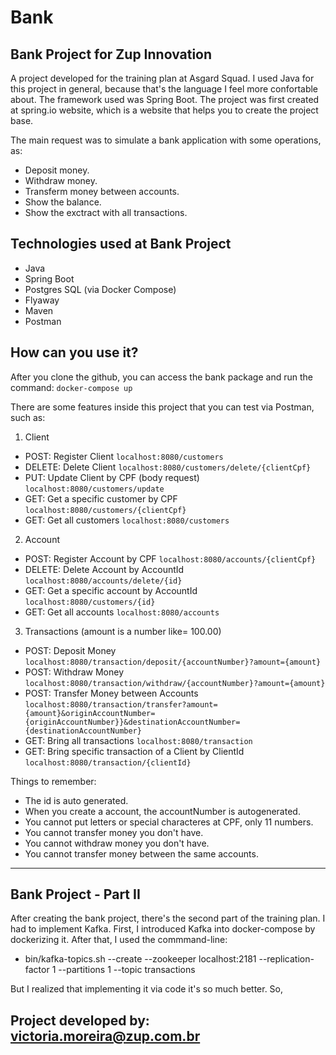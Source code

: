 # Bank
Bank Project for Zup Innovation
-

A project developed for the training plan at Asgard Squad. I used Java for this project in general, because that's the language I feel more confortable about. The framework used was Spring Boot. 
The project was first created at spring.io website, which is a website that helps you to create the project base.

The main request was to simulate a bank application with some operations, as:
- Deposit money.
- Withdraw money.
- Transferm money between accounts.
- Show the balance.
- Show the exctract with all transactions.

Technologies used at Bank Project
-
- Java 
- Spring Boot
- Postgres SQL (via Docker Compose)
- Flyaway
- Maven
- Postman


How can you use it?
-

After you clone the github, you can access the bank package and run the command:
`docker-compose up`

There are some features inside this project that you can test via Postman, such as:

1. Client
- POST: Register Client `localhost:8080/customers`
- DELETE: Delete Client `localhost:8080/customers/delete/{clientCpf}`
- PUT: Update Client by CPF (body request) `localhost:8080/customers/update`
- GET: Get a specific customer by CPF `localhost:8080/customers/{clientCpf}`
- GET: Get all customers `localhost:8080/customers`
2. Account
- POST: Register Account by CPF `localhost:8080/accounts/{clientCpf}`
- DELETE: Delete Account by AccountId `localhost:8080/accounts/delete/{id}`
- GET: Get a specific account by AccountId  `localhost:8080/customers/{id}`
- GET: Get all accounts `localhost:8080/accounts`
3. Transactions (amount is a number like= 100.00)
- POST: Deposit Money `localhost:8080/transaction/deposit/{accountNumber}?amount={amount}`
- POST: Withdraw Money `localhost:8080/transaction/withdraw/{accountNumber}?amount={amount}`
- POST: Transfer Money between Accounts  `localhost:8080/transaction/transfer?amount={amount}&originAccountNumber={originAccountNumber}}&destinationAccountNumber={destinationAccountNumber}`
- GET: Bring all transactions `localhost:8080/transaction`
- GET: Bring specific transaction of a Client by ClientId `localhost:8080/transaction/{clientId}`

Things to remember:
- The id is auto generated.
- When you create a account, the accountNumber is autogenerated.
- You cannot put letters or special characteres at CPF, only 11 numbers.
- You cannot transfer money you don't have.
- You cannot withdraw money you don't have.
- You cannot transfer money between the same accounts.

----

Bank Project - Part II
-

After creating the bank project, there's the second part of the training plan. I had to implement Kafka. 
First, I introduced Kafka into docker-compose by dockerizing it. After that, I used the commmand-line:

- bin/kafka-topics.sh --create --zookeeper localhost:2181 --replication-factor 1 --partitions 1 --topic transactions

But I realized that implementing it via code it's so much better. So, 


Project developed by: victoria.moreira@zup.com.br
-
